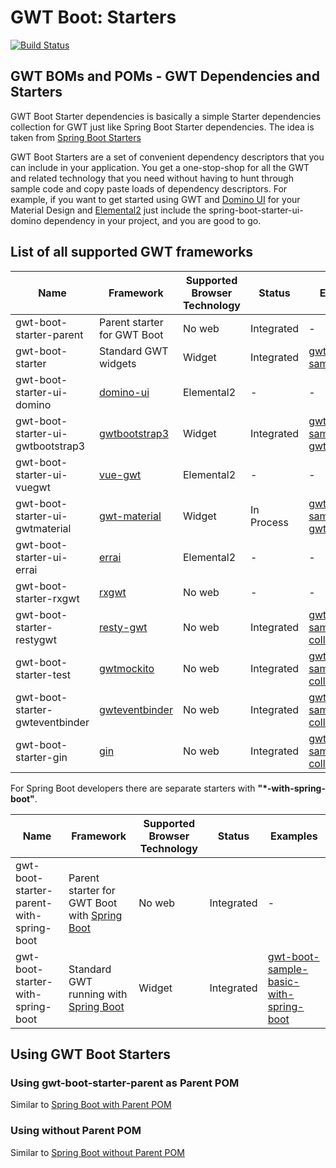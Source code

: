 # GWT Boot: Starters

[![Build Status](https://travis-ci.org/gwtboot/gwt-boot-modules.svg?branch=master)](https://travis-ci.org/gwtboot/gwt-boot-modules)

## GWT BOMs and POMs - GWT Dependencies and Starters

GWT Boot Starter dependencies is basically a simple Starter dependencies 
collection for GWT just like Spring Boot Starter dependencies.
The idea is taken from 
[Spring Boot Starters](https://github.com/spring-projects/spring-boot/tree/master/spring-boot-project/spring-boot-starters)

GWT Boot Starters are a set of convenient dependency descriptors 
that you can include in your application. 
You get a one-stop-shop for all the GWT and related technology 
that you need without having to hunt through sample code and 
copy paste loads of dependency descriptors. For example, 
if you want to get started using GWT and [Domino UI](https://github.com/vegegoku/domino-ui) 
for your Material Design and [Elemental2](https://github.com/google/elemental2) just include the 
spring-boot-starter-ui-domino dependency in your project, 
and you are good to go.

## List of all supported GWT frameworks

| Name | Framework | Supported Browser Technology | Status | Examples |
| ------------- | ------------- | ------------- | ------------- | ------------- |
| gwt-boot-starter-parent | Parent starter for GWT Boot | No web | Integrated | - |
| gwt-boot-starter | Standard GWT widgets | Widget | Integrated | [gwt-boot-sample-basic](https://github.com/gwtboot/gwt-boot-samples/tree/master/gwt-boot-sample-basic) |
| gwt-boot-starter-ui-domino | [domino-ui](https://github.com/vegegoku/domino-ui) | Elemental2 | - | - |
| gwt-boot-starter-ui-gwtbootstrap3 | [gwtbootstrap3](https://github.com/gwtbootstrap3/gwtbootstrap3) | Widget | Integrated | [gwt-boot-sample-ui-gwtbootstrap3](https://github.com/gwtboot/gwt-boot-samples/tree/master/gwt-boot-sample-ui-gwtbootstrap3) |
| gwt-boot-starter-ui-vuegwt | [vue-gwt](https://github.com/Axellience/vue-gwt) | Elemental2 | - | - |
| gwt-boot-starter-ui-gwtmaterial | [gwt-material](https://github.com/GwtMaterialDesign/gwt-material) | Widget | In Process | [gwt-boot-sample-ui-gwtmaterial](https://github.com/gwtboot/gwt-boot-samples/tree/master/gwt-boot-sample-ui-gwtmaterial) |
| gwt-boot-starter-ui-errai | [errai](https://github.com/errai/errai) | Elemental2 | - | - |
| gwt-boot-starter-rxgwt | [rxgwt](https://github.com/intendia-oss/rxgwt) | No web | - | - |
| gwt-boot-starter-restygwt | [resty-gwt](https://github.com/resty-gwt/resty-gwt) | No web | Integrated | [gwt-boot-sample-collection](https://github.com/gwtboot/gwt-boot-samples/tree/master/gwt-boot-sample-collection) |
| gwt-boot-starter-test | [gwtmockito](https://github.com/google/gwtmockito) | No web | Integrated | [gwt-boot-sample-collection](https://github.com/gwtboot/gwt-boot-samples/tree/master/gwt-boot-sample-collection) |
| gwt-boot-starter-gwteventbinder | [gwteventbinder](https://github.com/google/gwteventbinder) | No web | Integrated | [gwt-boot-sample-collection](https://github.com/gwtboot/gwt-boot-samples/tree/master/gwt-boot-sample-collection) |
| gwt-boot-starter-gin | [gin](https://github.com/gwtplus/google-gin) | No web | Integrated | [gwt-boot-sample-collection](https://github.com/gwtboot/gwt-boot-samples/tree/master/gwt-boot-sample-collection) |

For Spring Boot developers there are separate starters with **"*-with-spring-boot"**.

| Name | Framework | Supported Browser Technology | Status | Examples |
| ------------- | ------------- | ------------- | ------------- | ------------- |
| gwt-boot-starter-parent-with-spring-boot | Parent starter for GWT Boot with [Spring Boot](https://github.com/spring-projects/spring-boot) | No web | Integrated | - |
| gwt-boot-starter-with-spring-boot | Standard GWT running with [Spring Boot](https://github.com/spring-projects/spring-boot) | Widget | Integrated | [gwt-boot-sample-basic-with-spring-boot](https://github.com/gwtboot/gwt-boot-samples/tree/master/gwt-boot-sample-basic-with-spring-boot) |

## Using GWT Boot Starters

### Using gwt-boot-starter-parent as Parent POM

Similar to [Spring Boot with Parent POM](http://www.baeldung.com/spring-boot-start)

### Using without Parent POM

Similar to [Spring Boot without Parent POM](http://www.baeldung.com/spring-boot-dependency-management-custom-parent)